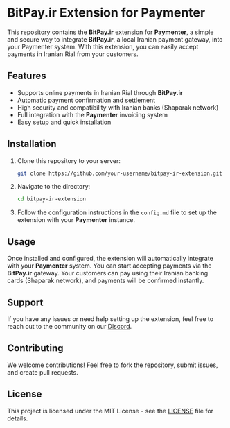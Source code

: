 # BitPay.ir Extension for Paymenter

This repository contains the **BitPay.ir** extension for **Paymenter**, a simple and secure way to integrate **BitPay.ir**, a local Iranian payment gateway, into your Paymenter system. With this extension, you can easily accept payments in Iranian Rial from your customers.

## Features

- Supports online payments in Iranian Rial through **BitPay.ir**
- Automatic payment confirmation and settlement
- High security and compatibility with Iranian banks (Shaparak network)
- Full integration with the **Paymenter** invoicing system
- Easy setup and quick installation

## Installation

1. Clone this repository to your server:
    ```bash
    git clone https://github.com/your-username/bitpay-ir-extension.git
    ```
2. Navigate to the directory:
    ```bash
    cd bitpay-ir-extension
    ```
3. Follow the configuration instructions in the `config.md` file to set up the extension with your **Paymenter** instance.

## Usage

Once installed and configured, the extension will automatically integrate with your **Paymenter** system. You can start accepting payments via the **BitPay.ir** gateway. Your customers can pay using their Iranian banking cards (Shaparak network), and payments will be confirmed instantly.

## Support

If you have any issues or need help setting up the extension, feel free to reach out to the community on our [Discord](https://discord.gg/wb8aTkxPa3).

## Contributing

We welcome contributions! Feel free to fork the repository, submit issues, and create pull requests.

## License

This project is licensed under the MIT License - see the [LICENSE](LICENSE) file for details.
